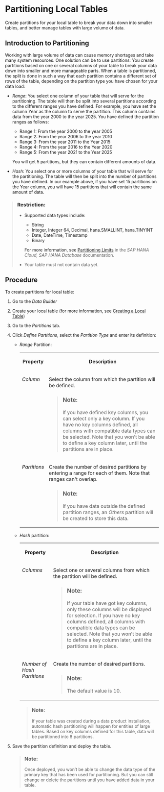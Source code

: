 <!-- loio03191f36e9144b2aaa47b8c9eea039c1 -->

# Partitioning Local Tables

Create partitions for your local table to break your data down into smaller tables, and better manage tables with large volume of data.



<a name="loio03191f36e9144b2aaa47b8c9eea039c1__section_dvb_fjh_1fc"/>

## Introduction to Partitioning

Working with large volume of data can cause memory shortages and take many system resources. One solution can be to use partitions: You create partitions based on one or several columns of your table to break your data down into smaller and more manageable parts. When a table is partitioned, the split is done in such a way that each partition contains a different set of rows of the table, depending on the partition type you have chosen for your data load:

-   *Range*: You select one column of your table that will serve for the partitioning. The table will then be split into several partitions according to the different ranges you have defined. For example, you have set the column Year as the column to serve the partition. This column contains data from the year 2000 to the year 2025. You have defined the partition ranges as follows:

    -   Range 1: From the year 2000 to the year 2005
    -   Range 2: From the year 2006 to the year 2010
    -   Range 3: From the year 2011 to the Year 2015
    -   Range 4: From the year 2016 to the Year 2020
    -   Range 5: From the year 2021 to the Year 2025

    You will get 5 partitions, but they can contain different amounts of data.

-   *Hash*: You select one or more columns of your table that will serve for the partitioning. The table will then be split into the number of partitions you have defined. In our example above, if you have set 15 partitions on the Year column, you will have 15 partitions that will contain the same amount of data.

> ### Restriction:  
> -   Supported data types include:
> 
>     -   String
>     -   Integer, Integer 64, Decimal, hana.SMALLINT, hana.TINYINT
>     -   Date, DateTime, Timestamp
>     -   Binary
> 
>     For more information, see [Partitioning Limits](https://help.sap.com/docs/HANA_CLOUD_DATABASE/f9c5015e72e04fffa14d7d4f7267d897/8dd866a688ec4914a074727a2c800142.html) in the *SAP HANA Cloud, SAP HANA Database* documentation.
> 
> -   Your table must not contain data yet.



<a name="loio03191f36e9144b2aaa47b8c9eea039c1__section_c5k_hjh_1fc"/>

## Procedure

To create partitions for local table:

1.  Go to the *Data Builder*
2.  Create your local table \(for more information, see [Creating a Local Table](creating-a-local-table-2509fe4.md)\)
3.  Go to the *Partitions* tab.
4.  Click *Define Partitions*, select the *Partition Type* and enter its definition:
    -   *Range* Partition:


        <table>
        <tr>
        <th valign="top">

        Property
        
        </th>
        <th valign="top">

        Description
        
        </th>
        </tr>
        <tr>
        <td valign="top">
        
        *Column*
        
        </td>
        <td valign="top">
        
        Select the column from which the partition will be defined.

        > ### Note:  
        > If you have defined key columns, you can select only a key column. If you have no key columns defined, all columns with compatible data types can be selected. Note that you won’t be able to define a key column later, until the partitions are in place.


        
        </td>
        </tr>
        <tr>
        <td valign="top">
        
        *Partitions*
        
        </td>
        <td valign="top">
        
        Create the number of desired partitions by entering a range for each of them. Note that ranges can't overlap.

        > ### Note:  
        > If you have data outside the defined partition ranges, an *Others* partition will be created to store this data.


        
        </td>
        </tr>
        </table>
        
    -   *Hash* partition:


        <table>
        <tr>
        <th valign="top">

        Property
        
        </th>
        <th valign="top">

        Description
        
        </th>
        </tr>
        <tr>
        <td valign="top">
        
        *Columns*
        
        </td>
        <td valign="top">
        
        Select one or several columns from which the partition will be defined.

        > ### Note:  
        > If your table have got key columns, only these columns will be displayed for selection. If you have no key columns defined, all columns with compatible data types can be selected. Note that you won’t be able to define a key column later, until the partitions are in place.


        
        </td>
        </tr>
        <tr>
        <td valign="top">
        
        *Number of Hash Partitions*
        
        </td>
        <td valign="top">
        
        Create the number of desired partitions.

        > ### Note:  
        > The default value is 10.


        
        </td>
        </tr>
        </table>
        
        > ### Note:  
        > If your table was created during a data product installation, automatic hash partitioning will happen for entities of large tables. Based on key columns defined for this table, data will be partitioned into 8 partitions.


5.  Save the partition definition and deploy the table.

    > ### Note:  
    > Once deployed, you won’t be able to change the data type of the primary key that has been used for partitioning. But you can still change or delete the partitions until you have added data in your table.


